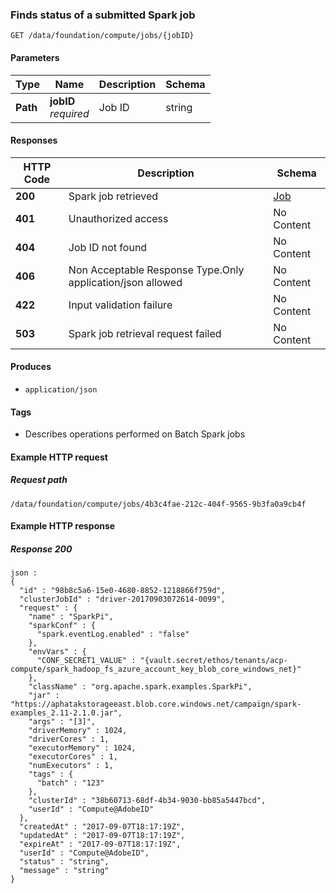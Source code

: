 
<a name="getsparkjobstatus"></a>
### Finds status of a submitted Spark job
```
GET /data/foundation/compute/jobs/{jobID}
```


#### Parameters

|Type|Name|Description|Schema|
|---|---|---|---|
|**Path**|**jobID**  <br>*required*|Job ID|string|


#### Responses

|HTTP Code|Description|Schema|
|---|---|---|
|**200**|Spark job retrieved|[Job](../definitions/Job.md#job)|
|**401**|Unauthorized access|No Content|
|**404**|Job ID not found|No Content|
|**406**|Non Acceptable Response Type.Only application/json allowed|No Content|
|**422**|Input validation failure|No Content|
|**503**|Spark job retrieval request failed|No Content|


#### Produces

* `application/json`


#### Tags

* Describes operations performed on Batch Spark jobs


#### Example HTTP request

##### Request path
```
/data/foundation/compute/jobs/4b3c4fae-212c-404f-9565-9b3fa0a9cb4f
```


#### Example HTTP response

##### Response 200
```
json :
{
  "id" : "98b8c5a6-15e0-4680-8852-1218866f759d",
  "clusterJobId" : "driver-20170903072614-0099",
  "request" : {
    "name" : "SparkPi",
    "sparkConf" : {
      "spark.eventLog.enabled" : "false"
    },
    "envVars" : {
      "CONF_SECRET1_VALUE" : "{vault.secret/ethos/tenants/acp-compute/spark_hadoop_fs_azure_account_key_blob_core_windows_net}"
    },
    "className" : "org.apache.spark.examples.SparkPi",
    "jar" : "https://aphatakstorageeast.blob.core.windows.net/campaign/spark-examples_2.11-2.1.0.jar",
    "args" : "[3]",
    "driverMemory" : 1024,
    "driverCores" : 1,
    "executorMemory" : 1024,
    "executorCores" : 1,
    "numExecutors" : 1,
    "tags" : {
      "batch" : "123"
    },
    "clusterId" : "38b60713-68df-4b34-9030-bb85a5447bcd",
    "userId" : "Compute@AdobeID"
  },
  "createdAt" : "2017-09-07T18:17:19Z",
  "updatedAt" : "2017-09-07T18:17:19Z",
  "expireAt" : "2017-09-07T18:17:19Z",
  "userId" : "Compute@AdobeID",
  "status" : "string",
  "message" : "string"
}
```



